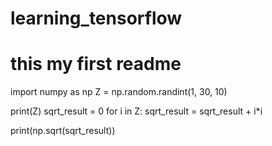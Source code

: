# learning_tensorflow
# this my first readme

import numpy as np
Z = np.random.randint(1, 30, 10)

print(Z)
sqrt_result = 0
for i in Z:
    sqrt_result = sqrt_result + i*i

print(np.sqrt(sqrt_result))

